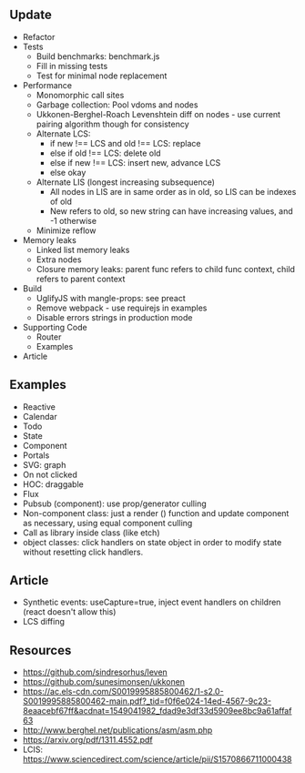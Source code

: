 
## Update
- Refactor
- Tests
    - Build benchmarks: benchmark.js
    - Fill in missing tests
    - Test for minimal node replacement
- Performance
    - Monomorphic call sites
    - Garbage collection: Pool vdoms and nodes
    - Ukkonen-Berghel-Roach Levenshtein diff on nodes - use current pairing algorithm though for consistency
    - Alternate LCS:
        - if new !== LCS and old !== LCS: replace
        - else if old !== LCS: delete old
        - else if new !== LCS: insert new, advance LCS
        - else okay
    - Alternate LIS (longest increasing subsequence)
        - All nodes in LIS are in same order as in old, so LIS can be indexes of old
        - New refers to old, so new string can have increasing values, and -1 otherwise
    - Minimize reflow
- Memory leaks
    - Linked list memory leaks
    - Extra nodes
    - Closure memory leaks: parent func refers to child func context, child refers to parent context
- Build
    - UglifyJS with mangle-props: see preact
    - Remove webpack - use requirejs in examples
    - Disable errors strings in production mode
- Supporting Code
    - Router
    - Examples
- Article


## Examples
- Reactive
- Calendar
- Todo
- State
- Component
- Portals
- SVG: graph
- On not clicked
- HOC: draggable
- Flux
- Pubsub (component): use prop/generator culling
- Non-component class: just a render () function and update component as necessary, using equal component culling
- Call as library inside class (like etch)
- object classes: click handlers on state object in order to modify state without resetting click handlers.

## Article
- Synthetic events: useCapture=true, inject event handlers on children (react doesn't allow this)
- LCS diffing

## Resources
- https://github.com/sindresorhus/leven
- https://github.com/sunesimonsen/ukkonen
- https://ac.els-cdn.com/S0019995885800462/1-s2.0-S0019995885800462-main.pdf?_tid=f0f6e024-14ed-4567-9c23-8eaacebf67ff&acdnat=1549041982_fdad9e3df33d5909ee8bc9a61affaf63
- http://www.berghel.net/publications/asm/asm.php
- https://arxiv.org/pdf/1311.4552.pdf
- LCIS: https://www.sciencedirect.com/science/article/pii/S1570866711000438
